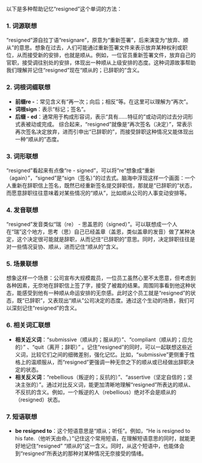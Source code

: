 以下是多种帮助记忆“resigned”这个单词的方法：

### 1. 词源联想
“resigned”源自拉丁语“resignare”，原意为“重新签署”，后来演变为“放弃、顺从”的意思。想象在过去，人们可能通过重新签署文件来表示放弃某种权利或职位，从而接受新的安排，也就是顺从。例如，一位官员重新签署文件，放弃自己的官职，接受调往别处的安排，体现出一种顺从上级安排的态度。这种词源故事帮助我们理解并记住“resigned”现在“顺从的；已辞职的”含义。

### 2. 词根词缀联想
 - **前缀re -**：常见含义有“再一次；向后；相反”等。在这里可以理解为“再次”。
 - **词根sign**：表示“标记；签名”。
 - **后缀 - ed**：通常用于构成形容词，表示“具有……特征的”或动词的过去分词形式表被动或完成。
综合起来，“resigned”就像是“再次签名（决定）”，常表示再次签名决定放弃，进而引申出“已辞职的”，而接受辞职这种情况又能体现出一种“顺从的”态度。

### 3. 词形联想
“resigned”看起来有点像“re - signed”，可以将“re”想象成“重新（again）”，“signed”是“sign（签名）”的过去式。脑海中浮现这样一个画面：一个人重新在辞职信上签名，既然已经重新签名提交辞职信，那就是“已辞职的”状态，而愿意辞职往往意味着对某些情况的“顺从”，比如顺从公司的人事变动安排等。

### 4. 发音联想
“resigned”发音类似“瑞（re） - 思盖恩的（signed）”。可以联想成一个人在“瑞”这个地方，思考（思）自己已经盖章（盖恩，类似盖章的发音）做了某种决定，这个决定很可能就是辞职，从而记住“已辞职的”意思。同时，决定辞职往往是对一些情况妥协、顺从，进而记住“顺从的”含义。

### 5. 场景联想
想象这样一个场景：公司宣布大规模裁员，一位员工虽然心里不太愿意，但考虑到各种因素，无奈地在辞职信上签了字，接受了被裁的结果。周围同事看到他这种状态，能感受到他有一种顺从命运安排的无奈感。此时这个员工就是“resigned”的状态，既“已辞职”，又表现出“顺从”公司决定的态度。通过这个生动的场景，我们可以深刻记住“resigned”的含义。

### 6. 相关词汇联想
 - **相关近义词**：“submissive（顺从的；服从的）”、“compliant（顺从的；应允的）” 、“quit（离开；辞职）” 。记住“resigned”的同时，可以一起联想这些近义词，比较它们之间的细微差别，强化记忆。比如，“submissive”更侧重于性格上的温顺服从，而“resigned”更强调一种无奈之下的顺从或已经做出辞职决定的状态。
 - **相关反义词**：“rebellious（叛逆的；反抗的）”、“assertive（坚定自信的；坚决主张的）”。通过对比反义词，能更加清晰地理解“resigned”所表达的顺从、不反抗的含义。例如，一个叛逆的人（rebellious）绝对不会是顺从的（resigned）状态。

### 7. 短语联想
 - **be resigned to**：这个短语意思是“顺从；听任”。例如，“He is resigned to his fate.（他听天由命。）”记住这个常用短语，在理解短语意思的同时，就能更好地记住“resigned” “顺从的”这一含义。同时，从这个短语中，也能体会到“resigned”所表达的那种对某种情况无奈接受的情绪。 